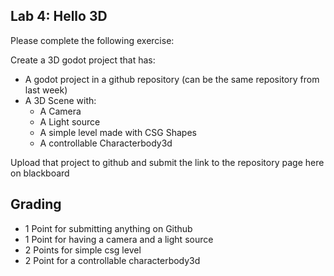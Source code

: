 ## Lab 4: Hello 3D

Please complete the following exercise:

Create a 3D godot project that has:
  - A godot project in a github repository (can be the same repository from last week)
  - A 3D Scene with:
    - A Camera
    - A Light source
    - A simple level made with CSG Shapes
    - A controllable Characterbody3d

Upload that project to github and submit the link to the repository page here on blackboard

## Grading
- 1 Point for submitting anything on Github
- 1 Point for having a camera and a light source
- 2 Points for simple csg level
- 2 Point for a controllable characterbody3d

